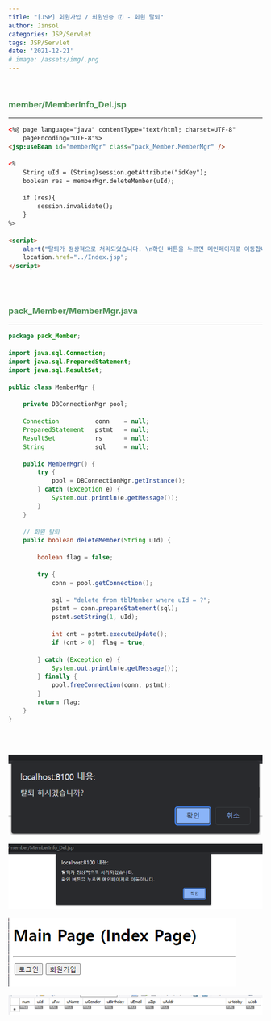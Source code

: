 ```yaml
---
title: "[JSP] 회원가입 / 회원인증 ⑦ - 회원 탈퇴"
author: Jinsol
categories: JSP/Servlet
tags: JSP/Servlet
date: '2021-12-21'
# image: /assets/img/.png
---
```


<br>

### <span style="color:#519259">member/MemberInfo_Del.jsp</span>
<hr>

```html
<%@ page language="java" contentType="text/html; charset=UTF-8"
    pageEncoding="UTF-8"%>
<jsp:useBean id="memberMgr" class="pack_Member.MemberMgr" />

<%
	String uId = (String)session.getAttribute("idKey");
	boolean res = memberMgr.deleteMember(uId);
	
	if (res){
		session.invalidate();
	}
%>

<script>
	alert("탈퇴가 정상적으로 처리되었습니다. \n확인 버튼을 누르면 메인페이지로 이동합니다.");
	location.href="../Index.jsp";
</script>
```

<br>
<br>

### <span style="color:#519259">pack_Member/MemberMgr.java</span>
<hr>
 
```java
package pack_Member;

import java.sql.Connection;
import java.sql.PreparedStatement;
import java.sql.ResultSet;

public class MemberMgr {

	private DBConnectionMgr pool;
	
	Connection 			conn 	= null;
	PreparedStatement 	pstmt 	= null;
	ResultSet 			rs 		= null;
	String 				sql 	= null;

	public MemberMgr() {
		try {
			pool = DBConnectionMgr.getInstance();
		} catch (Exception e) {
			System.out.println(e.getMessage());
		}
	}

    // 회원 탈퇴
	public boolean deleteMember(String uId) {
		
		boolean flag = false;
		
		try {
			conn = pool.getConnection();
			
			sql = "delete from tblMember where uId = ?";
			pstmt = conn.prepareStatement(sql);
			pstmt.setString(1, uId);
			
			int cnt = pstmt.executeUpdate();
			if (cnt > 0)  flag = true;
			
		} catch (Exception e) {
			System.out.println(e.getMessage());
		} finally {
			pool.freeConnection(conn, pstmt);
		}
		return flag;
	}
}
```

<br>
<br>

![](/assets/img/membersystem17.PNG)

![](/assets/img/membersystem18.PNG)

![](/assets/img/membersystem01.PNG)

![](/assets/img/membersystem19.PNG)